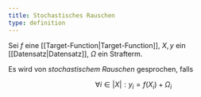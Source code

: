 ```yaml
---
title: Stochastisches Rauschen
type: definition
---
```


Sei $f$ eine [[Target-Function|Target-Function]], $X, y$ ein [[Datensatz|Datensatz]], $\Omega$ ein Strafterm.

Es wird von *stochastischem Rauschen* gesprochen, falls

$$
	\forall i \in |X| : y_i = f(X_i) + \Omega_i
$$